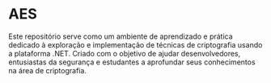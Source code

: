 # AES
Este repositório serve como um ambiente de aprendizado e prática dedicado à exploração e implementação de técnicas de criptografia usando a plataforma .NET. Criado com o objetivo de ajudar desenvolvedores, entusiastas da segurança e estudantes a aprofundar seus conhecimentos na área de criptografia.

